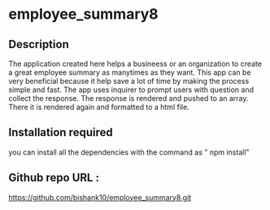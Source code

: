 # employee_summary8

## Description
The application created here helps a busineess or an organization to create a great employee summary as manytimes as they want. This app can be very beneficial because it help save a lot of time by making the process simple and fast. The app uses inquirer to prompt users with question and collect the response. The response is rendered and pushed to an array. There it is rendered  again and formatted to a html file.

## Installation required
you can install all the dependencies with the command as " npm install"

## Github repo URL :
https://github.com/bishank10/employee_summary8.git